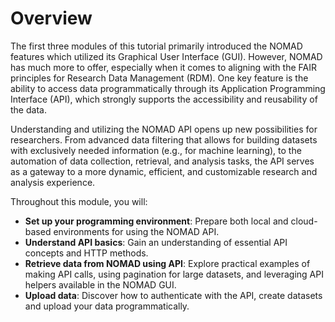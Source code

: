 # Overview

The first three modules of this tutorial primarily introduced the NOMAD features which utilized its Graphical User Interface (GUI). However, NOMAD has much more to offer, especially when it comes to aligning with the FAIR principles for Research Data Management (RDM). One key feature is the ability to access data programmatically through its Application Programming Interface (API), which strongly supports the accessibility and reusability of the data.

Understanding and utilizing the NOMAD API opens up new possibilities for researchers. From advanced data filtering that allows for building datasets with exclusively needed information (e.g., for machine learning), to the automation of data collection, retrieval, and analysis tasks, the API serves as a gateway to a more dynamic, efficient, and customizable research and analysis experience.


Throughout this module, you will:

* **Set up your programming environment**: Prepare both local and cloud-based environments for using the NOMAD API.
* **Understand API basics**: Gain an understanding of essential API concepts and HTTP methods.
* **Retrieve data from NOMAD using API**: Explore practical examples of making API calls, using pagination for large datasets, and leveraging API helpers available in the NOMAD GUI.
* **Upload data**: Discover how to authenticate with the API, create datasets and upload your data programmatically.